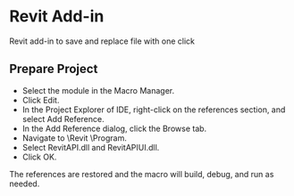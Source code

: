 # Revit Add-in 
Revit add-in to save and replace file with one click

## Prepare Project

* Select the module in the Macro Manager.
* Click Edit.
* In the Project Explorer of IDE, right-click on the references section, and select Add Reference.
* In the Add Reference dialog, click the Browse tab.
* Navigate to \Revit <release>\Program.
* Select RevitAPI.dll and RevitAPIUI.dll.
* Click OK.

The references are restored and the macro will build, debug, and run as needed.
